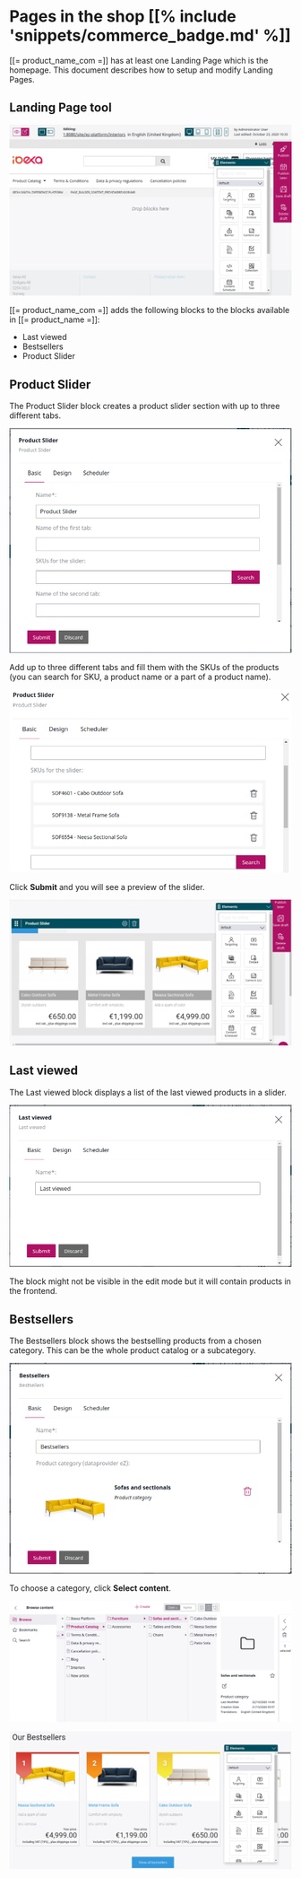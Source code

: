 # Pages in the shop [[% include 'snippets/commerce_badge.md' %]]

[[= product_name_com =]] has at least one Landing Page which is the homepage. This document describes how to setup and modify Landing Pages. 

## Landing Page tool

![](img/landingpage_tool.png)

[[= product_name_com =]] adds the following blocks to the blocks available in [[= product_name =]]:

- Last viewed
- Bestsellers
- Product Slider

## Product Slider

The Product Slider block creates a product slider section with up to three different tabs.

![](img/product_slider.png)

Add up to three different tabs and fill them with the SKUs of the products (you can search for SKU, a product name or a part of a product name).

![](img/product_slider_basic.png)

Click **Submit** and you will see a preview of the slider.

![](img/product_slider_preview.png)

## Last viewed

The Last viewed block displays a list of the last viewed products in a slider.

![](img/last_viewed.png)

The block might not be visible in the edit mode but it will contain products in the frontend.

## Bestsellers

The Bestsellers block shows the bestselling products from a chosen category. This can be the whole product catalog or a subcategory.

![](img/bestsellers_block.png)

To choose a category, click **Select content**.

![](img/bestsellers_categories.png)

![](img/bestsellers_preview.png)
